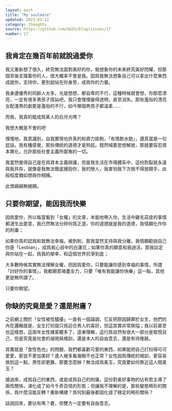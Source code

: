 ```yaml
---
layout: post
title: "My soulmate"
updated: 2023-03-12
category: thoughts
source: https://github.com/bGZo/blog/issues/17
number: 17
---
```


## 我肯定在幾百年前就說過愛你

我又重新想了很久，終究無法面對美好的你，我想象你的未來終究美好閃耀，但那個背後支撐着你的人，很大概率不會是我。因爲我無法想象自己可以拿出什麼東西成就你，支持你，更別說站在你身旁，成爲你的力量。

我身邊優秀的同齡人太多，光是想想，都自卑的不行，這種時候就會想，你那麼漂亮，一定有很多男孩子搭訕吧，我只會慢慢變得透明，直至消失。那些濫俗的漂亮女配渣男的劇更是濫俗的不行，如今哪個男孩子都溫柔……

而我，我真的能成爲某人的白月光嗎？

我想大概是不會的吧

慢慢地，我意識到，自我實現也許真的和資力掛鉤，「有情飲水飽」，還真當是一句屁話，我有種感覺，那些傳統的道德才是狗屁。既然喊着思想解放，那就要容忍資本異化，允許那些社會主義所鄙夷的一切。

我當然覺得自己是在爲資本主義辯護，但是我生活在市場體系中，這份割裂就永遠與我共存，就像是我無法徹底擁抱你，我的戀人，我害怕我下次捨不得放開手，此般程度猶如想與你相擁。

此恨綿綿無絕期。

## 只要你期望，能因我而快樂

因爲愛你，所以每當看到「女權」的文章，本能地帶入你，生活中雞毛蒜皮的事情都漣生出愛意，我已然無法分辨何爲正道，你的道德就是我的道德，我情願化作你的附庸；

如果你真的認爲和我無法幸福，被剝削，那我當然支持與我分離，我情願勸說自己你是「Lesbian」，成爲我心目中的白蓮花；如果你真的願意和我過活，那我註定與你站在一起，爲我的榮幸，和這個世界抗爭到底；

大多數時候其實無法理解女權，但因爲愛你，只要能讓你感到幸福的事情，所謂「討好你的事情」，我都願意竭盡全力，只要「唯有我能讓你快樂」這一點，其他更是無所謂了。

只要你期望。

## 你缺的究竟是愛？還是附庸？

之前網上關於「女性被性騷擾」一直有一個論調，它反把原因歸罪於女生，他們的內在邏輯就是，女生打扮就只爲迎合男人的喜好，但這其實非常狹隘；我以前甚至也這樣想，這兩年女性播客聽多了，逐漸理解，這行爲自然有很大一部分是取悅自己，但是究竟是社會的凝視與規訓，還是本人的自由意志，還是有待推敲。

其實就是「食性色也」的問題，我們都喜歡可愛的東西，如果能把自己打扮得可可愛愛，那豈不更加美好？逢人被多看幾眼不也正常？女性因爲傳統的規訓，更容易做到這一點，男性卻更難，那要怎麼辦？無法成爲美玉，究竟要如何靠近這人間美玉？

搶過來，成爲自己的東西，或是成爲自己的附庸。這份對美好事物的佔有慾主導了兩性關係，演化成了如今千奇百怪的形態；但讓我不理解的是，那些變態畸形的關係，爲什麼沒能反轉？重新構建？爲何到最後都固化成了穩定的畸形關係？

話說回來，要佔有嗎？要，但雙方一定要有自由意志。